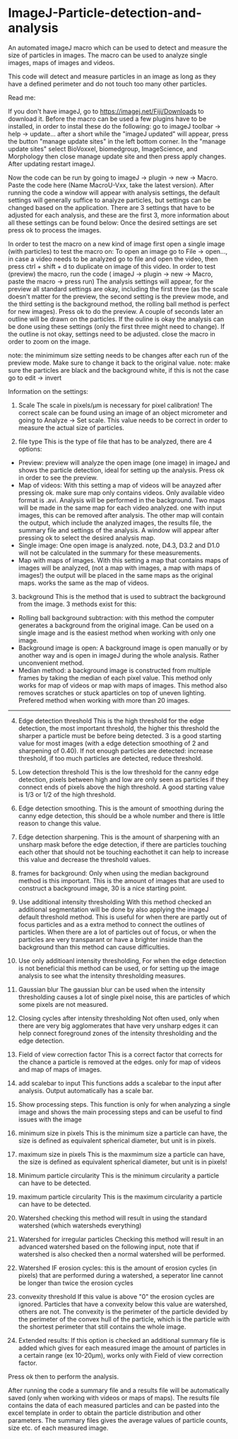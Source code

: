 # ImageJ-Particle-detection-and-analysis
An automated imageJ macro which can be used to detect and measure the size of particles in images. The macro can be used to analyze single images, maps of images and videos.

This code will detect and measure particles in an image as long as they have a defined perimeter and do not touch too many other particles. 

Read me:

If you don't have imageJ, go to https://imagej.net/Fiji/Downloads to download it. 
Before the macro can be used a few plugins have to be installed, in order to instal these do the following: 
go to imageJ toolbar → help → update... after a short while the "imageJ updated" will appear, press the button "manage update sites" in the left bottom corner. 
In the "manage update sites" select BioVoxxel, biomedgroup, ImageScience, and Morphology then close manage update site and then press apply changes. After updating restart imageJ. 

Now the code can be run by going to imageJ -> plugin -> new -> Macro. Paste the code here (Name MacroU-Vxx, take the latest version). 
After running the code a window will appear with analysis settings, the default settings will generally suffice to analyze particles, but settings can be changed based on the application. 
There are 3 settings that have to be adjusted for each analysis, and these are the first 3, more information about all these settings can be found below:
Once the desired settings are set press ok to process the images.

In order to test the macro on a new kind of image first open a single image (with particles) to test the macro on: 
To open an image go to File → open..., in case a video needs to be analyzed go to file and open the video, then press ctrl + shift + d to duplicate on image of this video.
In order to test (preview) the macro, run the code ( imageJ -> plugin -> new -> Macro, paste the macro -> press run) 
The analysis settings will appear, for the preview all standard settings are okay, including the first three (as the scale doesn't matter for the preview, the second setting is the preview mode, and the third setting is the background method, the rolling ball method is perfect for new images). 
Press ok to do the preview. A couple of seconds later an outline will be drawn on the particles.
If the ouline is okay the analysis can be done using these settings (only the first three might need to change). If the outline is not okay, settings need to be adjusted.
close the macro in order to zoom on the image. 

note: the minimimum size setting needs to be changes after each run of the preview mode. Make sure to change it back to the original value. 
note: make sure the particles are black and the background white, if this is not the case go to edit -> invert

Information on the settings:
1. Scale 
The scale in pixels/µm is necessary for pixel calibration! The correct scale can be found using an image of an object micrometer and going to Analyze -> Set scale. This value needs to be correct in order to measure the actual size of particles. 

2. file type
This is the type of file that has to be analyzed, there are 4 options: 
- Preview: preview will analyze the open image (one image) in imageJ and shows the particle detection, ideal for setting up the analysis. Press ok in order to see the preview. 
- Map of videos: With this setting a map of videos will be anayzed after pressing ok. make sure map only contains videos. Only available video format is .avi. 
	Analysis will be performed in the background. Two maps will be made in the same map for each video analyzed. one with input images, this can be removed after analysis. 
	The other map will contain the output, which include the analyzed images, the results file, the summary file and settings of the analysis. 
	A window will appear after pressing ok to select the desired analysis map.  
- Single image: One open image is analyzed. note, D4.3, D3.2 and D1.0 will not be calculated in the summary for these measurements. 
- Map with maps of images. With this setting a map that contains maps of images will be analyzed, (not a map with images, a map with maps of images!) the output will be placed in the same maps as the original maps. works the same as the map of videos. 

3. background
This is the method that is used to subtract the background from the image. 3 methods exist for this: 
- Rolling ball background subtraction: with this method the computer generates a background from the original image. Can be used on a single image and is the easiest method when working with only one image. 
- Background image is open: A background image is open manually or by another way and is open in imageJ during the whole analysis. Rather unconvenient method. 
- Median method: a background image is constructed from multiple frames by taking the median of each pixel value. This method only works for map of videos or map with maps of images. This method also removes scratches or stuck aparticles on top of uneven lighting. Prefered method when working with more than 20 images. 

---

4. Edge detection threshold
This is the high threshold for the edge detection, the most important threshold, the higher this threshold the sharper a particle must be before being detected. 3 is a good starting value for most images (with a edge detection smoothing of 2 and sharpening of 0.40). If not enough particles are detected: increase threshold, if too much particles are detected, reduce threshold. 

5. Low detection threshold
This is the low threshold for the canny edge detection, pixels between high and low are only seen as particles if they connect ends of pixels above the high threshold. A good starting value is 1/3 or 1/2 of the high threshold. 

6. Edge detection smoothing.
This is the amount of smoothing during the canny edge detection, this should be a whole number and there is little reason to change this value. 

7. Edge detection sharpening. 
This is the amount of sharpening with an unsharp mask before the edge detection, if there are particles touching each other that should not be touching eachothet it can help to increase this value and decrease the threshold values. 

8. frames for background:
Only when using the median background method is this important. This is the amount of images that are used to construct a background image, 30 is a nice starting point. 

9. Use additional intensity thresholding
With this method checked an additional segmentation will be done by also applying the imageJ default threshold method. This is useful for when there are partly out of focus particles and as a extra method to connect the outlines of particles. When there are a lot of particles out of focus, or when the particles are very transparant or have a brighter inside than the background than this method can cause difficulties. 

10. Use only additioanl intensity thresholding, 
For when the edge detection is not beneficial this method can be used, or for setting up the image analysis to see what the intensity thresholding measures. 

11. Gaussian blur
The gaussian blur can be used when the intensity thresholding causes a lot of single pixel noise, this are particles of which some pixels are not measured. 

12. Closing cycles after intensity thresholding
Not often used, only when there are very big agglomerates that have very unsharp edges it can help connect foreground zones of the intensity thresholding and the edge detection. 

13. Field of view correction factor
This is a correct factor that corrects for the chance a particle is removed at the edges. only for map of videos and map of maps of images. 

14. add scalebar to input
This functions adds a scalebar to the input after analysis. Output automatically has a scale bar. 

15. Show processing steps. 
This function is only for when analyzing a single image and shows the main processing steps and can be useful to find issues with the image

16. minimum size in pixels
This is the minimum size a particle can have, the size is defined as equivalent spherical diameter, but unit is in pixels.

17. maximum size in pixels
This is the maxmimum size a particle can have, the size is defined as equivalent spherical diameter, but unit is in pixels! 

18. Minimum particle circularity
This is the minimum circularity a particle can have to be detected.

19. maximum particle circularity
This is the maximum circularity a particle can have to be detected.

18. Watershed
checking this method will result in using the standard watershed (which watersheds everything)

19. Watershed for irregular particles
Checking this method will result in an advanced watershed based on the following input, note that if watershed is also checked then a normal watershed will be performed. 

20. Watershed IF erosion cycles: 
this is the amount of erosion cycles (in pixels) that are performed during a watershed, a seperator line cannot be longer than twice the erosion cycles

21. convexity threshold
If this value is above "0" the erosion cycles are ignored. Particles that have a convexity below this value are watershed, others are not. 
The convexity is the perimeter of the particle devided by the perimeter of the convex hull of the particle, which is the particle with the shortest perimeter that still contains the whole image.

22. Extended results: 
If this option is checked an additional summary file is added which gives for each measured image the amount of particles in a certain range (ex 10-20µm), works only with Field of view correction factor. 

Press ok then to perform the analysis. 

After running the code a summary file and a results file will be automatically saved (only when working with videos or maps of maps). 
The results file contains the data of each measured particles and can be pasted into the excel template in order to obtain the particle distribution and other parameters. 
The summary files gives the average values of particle counts, size etc. of each measured image. 

